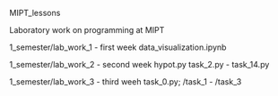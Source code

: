 MIPT_lessons


Laboratory work on programming at MIPT


1_semester/lab_work_1            - first week 
	data_visualization.ipynb

	
1_semester/lab_work_2            - second week
	hypot.py
	task_2.py - task_14.py


1_semester/lab_work_3            - third weeh
	task_0.py; /task_1 - /task_3	